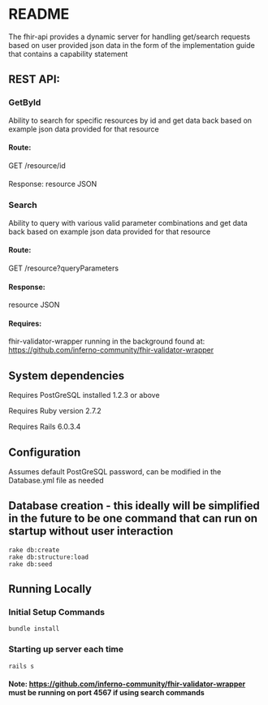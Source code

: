 # README

The fhir-api provides a dynamic server for handling get/search requests based on user provided json data in the form of the implementation guide that contains a capability statement

## REST API:

### GetById

Ability to search for specific resources by id and get data back based on example json data provided for that resource

#### Route:

GET /resource/id

####

Response: resource JSON

### Search

Ability to query with various valid parameter combinations and get data back based on example json data provided for that resource

#### Route:

GET /resource?queryParameters

#### Response:

resource JSON

#### Requires:

fhir-validator-wrapper running in the background found at: https://github.com/inferno-community/fhir-validator-wrapper

## System dependencies

Requires PostGreSQL installed 1.2.3 or above

Requires Ruby version 2.7.2

Requires Rails 6.0.3.4

## Configuration

Assumes default PostGreSQL password, can be modified in the Database.yml file as needed

## Database creation - this ideally will be simplified in the future to be one command that can run on startup without user interaction

```shell script
rake db:create
rake db:structure:load
rake db:seed
```

## Running Locally

### Initial Setup Commands

```shell script
bundle install
```

### Starting up server each time

```shell script
rails s
```

#### Note: https://github.com/inferno-community/fhir-validator-wrapper must be running on port 4567 if using search commands
